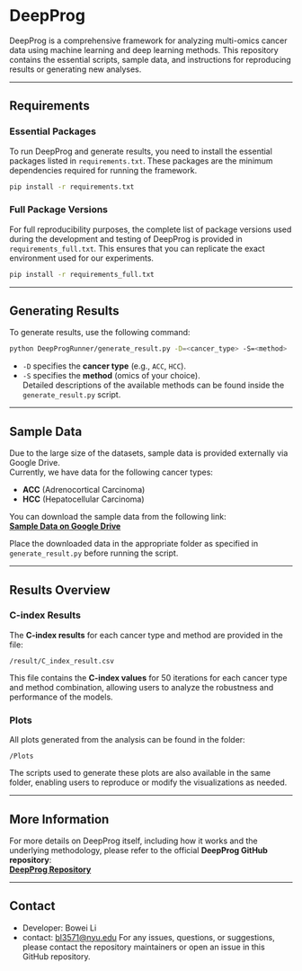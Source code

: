 
# **DeepProg**

DeepProg is a comprehensive framework for analyzing multi-omics cancer data using machine learning and deep learning methods. This repository contains the essential scripts, sample data, and instructions for reproducing results or generating new analyses.

---

## **Requirements**

### **Essential Packages**
To run DeepProg and generate results, you need to install the essential packages listed in `requirements.txt`. These packages are the minimum dependencies required for running the framework.

```bash
pip install -r requirements.txt
```

### **Full Package Versions**
For full reproducibility purposes, the complete list of package versions used during the development and testing of DeepProg is provided in `requirements_full.txt`. This ensures that you can replicate the exact environment used for our experiments.

```bash
pip install -r requirements_full.txt
```

---

## **Generating Results**

To generate results, use the following command:

```bash
python DeepProgRunner/generate_result.py -D=<cancer_type> -S=<method>
```

- `-D` specifies the **cancer type** (e.g., `ACC`, `HCC`).
- `-S` specifies the **method** (omics of your choice).  
  Detailed descriptions of the available methods can be found inside the `generate_result.py` script.

---

## **Sample Data**

Due to the large size of the datasets, sample data is provided externally via Google Drive.  
Currently, we have data for the following cancer types:
- **ACC** (Adrenocortical Carcinoma)
- **HCC** (Hepatocellular Carcinoma)

You can download the sample data from the following link:  
**[Sample Data on Google Drive](https://drive.google.com/drive/folders/13kZgIBd9ehfOVBJ2hylf41ld0bRJ_8n3?usp=drive_link)**

Place the downloaded data in the appropriate folder as specified in `generate_result.py` before running the script.

---

## **Results Overview**

### **C-index Results**
The **C-index results** for each cancer type and method are provided in the file:

```
/result/C_index_result.csv
```

This file contains the **C-index values** for 50 iterations for each cancer type and method combination, allowing users to analyze the robustness and performance of the models.

### **Plots**
All plots generated from the analysis can be found in the folder:

```
/Plots
```

The scripts used to generate these plots are also available in the same folder, enabling users to reproduce or modify the visualizations as needed.

---

## **More Information**

For more details on DeepProg itself, including how it works and the underlying methodology, please refer to the official **DeepProg GitHub repository**:  
**[DeepProg Repository](https://github.com/lanagarmire/DeepProg/tree/master)**

---

## **Contact**
* Developer: Bowei Li
* contact: bl3571@nyu.edu
For any issues, questions, or suggestions, please contact the repository maintainers or open an issue in this GitHub repository.
